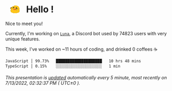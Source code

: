 <h1>   <img src="./spoinky.gif" style="vertical-align:middle;" width="30px">   Hello ! </h1>

Nice to meet you!

Currently, I'm working on <a href='https://github.com/Asgarrrr/Luna'>`Luna`</a>, a Discord bot used by 74823 users with very unique features.

This week, I've worked on ~11 hours of coding, and drinked 0 coffees ☕

```
JavaScript │ 99.73%   ████████████████████   10 hrs 48 mins
TypeScript │ 0.15%    ░░░░░░░░░░░░░░░░░░░░   1 min
```

###### This presentation is [updated](https://github.com/Asgarrrr) automatically every 5 minute, most recently on 7/13/2022, 02:32:37 PM ( UTC±0 ).